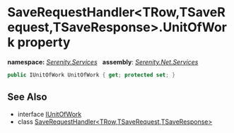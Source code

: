 # SaveRequestHandler&lt;TRow,TSaveRequest,TSaveResponse&gt;.UnitOfWork property
**namespace:** *[Serenity.Services](../../README.md#serenity.services-namespace)*   **assembly**: *[Serenity.Net.Services](../../README.md)*

```csharp
public IUnitOfWork UnitOfWork { get; protected set; }
```

## See Also

* interface [IUnitOfWork](../Serenity.Net.Data/../../Serenity.Data/IUnitOfWork.md)
* class [SaveRequestHandler&lt;TRow,TSaveRequest,TSaveResponse&gt;](../SaveRequestHandler-3.md)